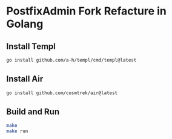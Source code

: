 # PostfixAdmin Fork Refacture in Golang


## Install Templ

```bash
go install github.com/a-h/templ/cmd/templ@latest
```

## Install Air

```bash
go install github.com/cosmtrek/air@latest
```

## Build and Run

```bash
make
make run
```


